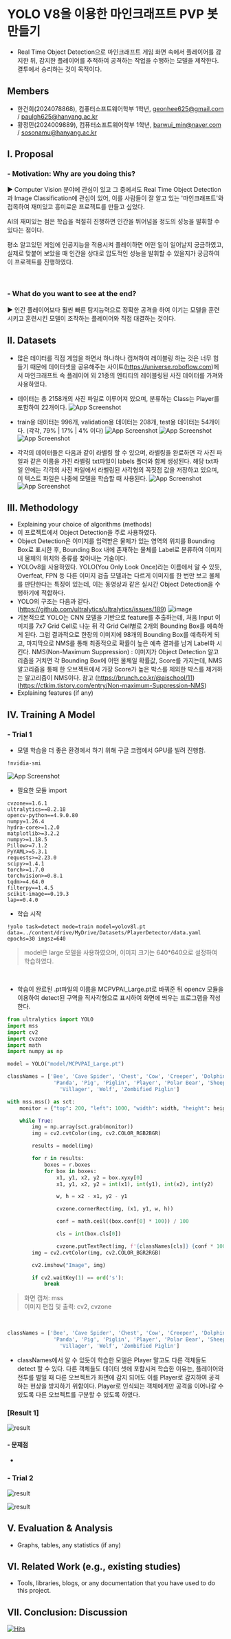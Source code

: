 # YOLO V8을 이용한 마인크래프트 PVP 봇 만들기

- Real Time Object Detection으로 마인크래프트 게임 화면 속에서 플레이어를 감지한 뒤, 감지한 플레이어를 추적하여 공격하는 작업을 수행하는 모델을 제작한다. 결투에서 승리하는 것이 목적이다. 

## Members
- 한건희(2024078868), 컴퓨터소프트웨어학부 1학년, geonhee625@gmail.com / paulgh625@hanyang.ac.kr
- 황정민(2024009889), 컴퓨터소프트웨어학부 1학년, barwui_min@naver.com / sosonamu@hanyang.ac.kr

## I. Proposal
### - Motivation: Why are you doing this?


▶ Computer Vision 분야에 관심이 있고 그 중에서도 Real Time Object Detection과 Image Classification에 관심이 있어, 이를 사람들이 잘 알고 있는 '마인크래프트'와 접목하여 재미있고 흥미로운 프로젝트를 만들고 싶었다.


AI의 재미있는 점은 학습을 적절히 진행하면 인간을 뛰어넘을 정도의 성능을 발휘할 수 있다는 점이다.


평소 알고있던 게임에 인공지능을 적용시켜 플레이하면 어떤 일이 일어날지 궁금하였고, 실제로 맞붙어 보았을 때 인간을 상대로 압도적인 성능을 발휘할 수 있을지가 궁금하여 이 프로젝트를 진행하였다.

<br>

### - What do you want to see at the end?


▶ 인간 플레이어보다 훨씬 빠른 탐지능력으로 정확한 공격을 하여 이기는 모델을 훈련시키고 훈련시킨 모델이 조작하는 플레이어와 직접 대결하는 것이다.


## II. Datasets
- 많은 데이터를 직접 게임을 하면서 하나하나 캡쳐하여 레이블링 하는 것은 너무 힘들기 때문에 데이터셋을 공유해주는 사이트(<https://universe.roboflow.com>)에서 마인크래프트 속 플레이어 외 21종의 엔티티의 레이블링된 사진 데이터를 가져와 사용하였다.

- 데이터는 총 2158개의 사진 파일로 이루어져 있으며, 분류하는 Class는 Player를 포함하여 22개이다.
![App Screenshot](/imagesDOCU/데이터셋_개수.png)
- train용 데이터는 996개, validation용 데이터는 208개, test용 데이터는 54개이다. (각각, 79% | 17% | 4% 이다)
![App Screenshot](/imagesDOCU/train용_데이터.png)
![App Screenshot](/imagesDOCU/valid용_데이터.png)
![App Screenshot](/imagesDOCU/test용_데이터.png)
- 각각의 데이터들은 다음과 같이 라벨링 할 수 있으며, 라벨링을 완료하면 각 사진 파일과 같은 이름을 가진 라벨링 txt파일이 labels 폴더와 함께 생성된다. 해당 txt파일 안에는 각각의 사진 파일에서 라벨링된 사각형의 꼭짓점 값을 저장하고 있으며, 이 텍스트 파일은 나중에 모델을 학습할 때 사용된다.
![App Screenshot](/imagesDOCU/player_1.png)
![App Screenshot](/imagesDOCU/player_2.png)

## III. Methodology 
- Explaining your choice of algorithms (methods)
- 이 프로젝트에서 Object Detection을 주로 사용하였다.
- Object Detection은 이미지를 입력받은 물체가 있는 영역의 위치를 Bounding Box로 표시한 후, Bounding Box 내에 존재하는 물체를 Label로 분류하여 이미지 내 물체의 위치와 종류를 찾아내는 기술이다.
- YOLOv8을 사용하였다. YOLO(You Only Look Once)라는 이름에서 알 수 있듯, Overfeat, FPN 등 다른 이미지 검출 모델과는 다르게 이미지를 한 번만 보고 물체를 판단한다는 특징이 있는데, 이는 동영상과 같은 실시간 Object Detection을 수행하기에 적합하다.
- YOLO의 구조는 다음과 같다. (https://github.com/ultralytics/ultralytics/issues/189)
  ![image](https://github.com/geonheegit/AI-DeepLearning/assets/170199724/c0b7ed62-40a6-4100-9d9f-754827653481)
- 기본적으로 YOLO는 CNN 모델을 기반으로 feature를 추출하는데, 처음 Input 이미지를 7x7 Grid Cell로 나눈 뒤 각 Grid Cell별로 2개의 Bounding Box를 예측하게 된다. 그럼 결과적으로 한장의 이미지에 98개의 Bounding Box를 예측하게 되고, 마지막으로 NMS를 통해 최종적으로 확률이 높은 예측 결과를 남겨 Label화 시킨다.
NMS(Non-Maximum Suppression) : 이미지가 Object Detection 알고리즘을 거치면 각 Bounding Box에 어떤 물체일 확률값, Score를 가지는데, NMS 알고리즘을 통해 한 오브젝트에서 가장 Score가 높은 박스를 제외한 박스를 제거하는 알고리즘이 NMS이다.
 참고 
(https://brunch.co.kr/@aischool/11)
(https://ctkim.tistory.com/entry/Non-maximum-Suppression-NMS)
- Explaining features (if any)

## IV. Training A Model
### - Trial 1
- 모델 학습을 더 좋은 환경에서 하기 위해 구글 코랩에서 GPU를 빌려 진행함.
```
!nvidia-smi
```
![App Screenshot](/imagesDOCU/사양.png)
- 필요한 모듈 import
```
cvzone==1.6.1
ultralytics==8.2.18
opencv-python==4.9.0.80
numpy=1.26.4
hydra-core>=1.2.0
matplotlib>=3.2.2
numpy>=1.18.5
Pillow>=7.1.2
PyYAML>=5.3.1
requests>=2.23.0
scipy>=1.4.1
torch>=1.7.0
torchvision>=0.8.1
tqdm>=4.64.0
filterpy==1.4.5
scikit-image==0.19.3
lap==0.4.0
```
- 학습 시작
```
!yolo task=detect mode=train model=yolov8l.pt data=../content/drive/MyDrive/Datasets/PlayerDetector/data.yaml epochs=30 imgsz=640
```
> model은 large 모델을 사용하였으며, 이미지 크기는 640*640으로 설정하여 학습하였다.

<br>

- 학습이 완료된 .pt파일의 이름을 MCPVPAI_Large.pt로 바꿔준 뒤 opencv 모듈을 이용하여 detect된 구역을 직사각형으로 표시하여 화면에 띄우는 프로그램을 작성한다.
```python
from ultralytics import YOLO
import mss
import cv2
import cvzone
import math
import numpy as np

model = YOLO("model/MCPVPAI_Large.pt")

classNames = ['Bee', 'Cave Spider', 'Chest', 'Cow', 'Creeper', 'Dolphin', 'Enderman', 'Goat', 'Iron Golem', 'Llama',
               'Panda', 'Pig', 'Piglin', 'Player', 'Polar Bear', 'Sheep', 'Spider', 'Trader Lama', 'Villager House',
                 'Villager', 'Wolf', 'Zombified Piglin']

with mss.mss() as sct:
    monitor = {"top": 200, "left": 1000, "width": width, "height": height}

    while True:
        img = np.array(sct.grab(monitor))
        img = cv2.cvtColor(img, cv2.COLOR_RGB2BGR)

        results = model(img)

        for r in results:
            boxes = r.boxes
            for box in boxes:
                x1, y1, x2, y2 = box.xyxy[0]
                x1, y1, x2, y2 = int(x1), int(y1), int(x2), int(y2)

                w, h = x2 - x1, y2 - y1

                cvzone.cornerRect(img, (x1, y1, w, h))

                conf = math.ceil((box.conf[0] * 100)) / 100

                cls = int(box.cls[0])

                cvzone.putTextRect(img, f'{classNames[cls]} {conf * 100}%', (max(0, x1), max(35, y1)), scale = 1, thickness = 1)
        img = cv2.cvtColor(img, cv2.COLOR_BGR2RGB)

        cv2.imshow("Image", img)

        if cv2.waitKey(1) == ord('s'):
            break
```
>  화면 캡쳐: mss
>  <br>
>  이미지 편집 및 출력: cv2, cvzone

<br>

```python
classNames = ['Bee', 'Cave Spider', 'Chest', 'Cow', 'Creeper', 'Dolphin', 'Enderman', 'Goat', 'Iron Golem', 'Llama',
               'Panda', 'Pig', 'Piglin', 'Player', 'Polar Bear', 'Sheep', 'Spider', 'Trader Lama', 'Villager House',
                 'Villager', 'Wolf', 'Zombified Piglin']
```
- classNames에서 알 수 있듯이 학습한 모델은 Player 말고도 다른 객체들도 detect 할 수 있다. 다른 객체들도 데이터 셋에 포함시켜 학습한 이유는, 플레이어와 전투를 벌일 때 다른 오브젝트가 화면에 감지 되어도 이를 Player로 감지하여 공격하는 현상을 방지하기 위함이다. Player로 인식되는 객체에게만 공격을 이어나갈 수 있도록 다른 오브젝트를 구분할 수 있도록 하였다.


### [Result 1]
![result](/imagesDOCU/large.gif)

#### - 문제점
- 


### - Trial 2
![result](/imagesDOCU/result1.gif)

![result](/imagesDOCU/nano.gif)


## V. Evaluation & Analysis
- Graphs, tables, any statistics (if any)

## VI. Related Work (e.g., existing studies)
- Tools, libraries, blogs, or any documentation that you have used to do this project.

## VII. Conclusion: Discussion


[![Hits](https://hits.seeyoufarm.com/api/count/incr/badge.svg?url=https%3A%2F%2Fgithub.com%2Fgeonheegit%2FAI-DeepLearning&count_bg=%2379C83D&title_bg=%23555555&icon=&icon_color=%23E7E7E7&title=hits&edge_flat=false)](https://github.com/geonheegit)
